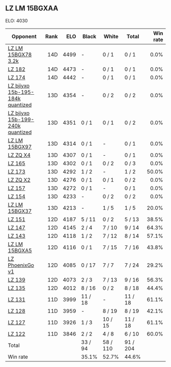## LZ LM 15BGXAA ##

ELO: 4030

Opponent | Rank | ELO | Black | White | Total | Win rate
---------|-----:|----:|-------|-------|-------|-------:
[LZ LM 15BGX78 3.2k](LZ%20LM%2015BGX78%203.2k.md) | 14D | 4499 | - | 0 / 1 | 0 / 1 | 0.0%
[LZ 182](LZ%20182.md) | 14D | 4473 | - | 0 / 1 | 0 / 1 | 0.0%
[LZ 174](LZ%20174.md) | 14D | 4442 | - | 0 / 1 | 0 / 1 | 0.0%
[LZ bjiyxo 15b-195-184k quantized](LZ%20bjiyxo%2015b-195-184k%20quantized.md) | 13D | 4354 | - | 0 / 2 | 0 / 2 | 0.0%
[LZ bjiyxo 15b-199-240k quantized](LZ%20bjiyxo%2015b-199-240k%20quantized.md) | 13D | 4351 | 0 / 1 | 0 / 1 | 0 / 2 | 0.0%
[LZ LM 15BGX97](LZ%20LM%2015BGX97.md) | 13D | 4314 | 0 / 1 | - | 0 / 1 | 0.0%
[LZ ZQ X4](LZ%20ZQ%20X4.md) | 13D | 4307 | 0 / 1 | - | 0 / 1 | 0.0%
[LZ 165](LZ%20165.md) | 13D | 4302 | 0 / 1 | 0 / 2 | 0 / 3 | 0.0%
[LZ 173](LZ%20173.md) | 13D | 4292 | 1 / 2 | - | 1 / 2 | 50.0%
[LZ ZQ X2](LZ%20ZQ%20X2.md) | 13D | 4276 | 0 / 1 | 0 / 1 | 0 / 2 | 0.0%
[LZ 157](LZ%20157.md) | 13D | 4272 | 0 / 1 | - | 0 / 1 | 0.0%
[LZ 154](LZ%20154.md) | 13D | 4233 | - | 0 / 2 | 0 / 2 | 0.0%
[LZ LM 15BGX37](LZ%20LM%2015BGX37.md) | 13D | 4213 | - | 1 / 5 | 1 / 5 | 20.0%
[LZ 151](LZ%20151.md) | 12D | 4187 | 5 / 11 | 0 / 2 | 5 / 13 | 38.5%
[LZ 147](LZ%20147.md) | 12D | 4145 | 2 / 4 | 7 / 10 | 9 / 14 | 64.3%
[LZ 143](LZ%20143.md) | 12D | 4118 | 1 / 2 | 7 / 12 | 8 / 14 | 57.1%
[LZ LM 15BGXA5](LZ%20LM%2015BGXA5.md) | 12D | 4116 | 0 / 1 | 7 / 15 | 7 / 16 | 43.8%
[LZ PhoenixGo v1](LZ%20PhoenixGo%20v1.md) | 12D | 4085 | 0 / 17 | 7 / 7 | 7 / 24 | 29.2%
[LZ 139](LZ%20139.md) | 12D | 4073 | 2 / 3 | 7 / 13 | 9 / 16 | 56.3%
[LZ 135](LZ%20135.md) | 12D | 4012 | 8 / 16 | 0 / 2 | 8 / 18 | 44.4%
[LZ 131](LZ%20131.md) | 11D | 3999 | 11 / 18 | - | 11 / 18 | 61.1%
[LZ 128](LZ%20128.md) | 11D | 3959 | - | 8 / 19 | 8 / 19 | 42.1%
[LZ 127](LZ%20127.md) | 11D | 3926 | 1 / 3 | 10 / 15 | 11 / 18 | 61.1%
[LZ 122](LZ%20122.md) | 11D | 3846 | 2 / 2 | 4 / 8 | 6 / 10 | 60.0%
Total | | | 33 / 94 | 58 / 110 | 91 / 204 | 
Win rate| | | 35.1% | 52.7% | 44.6% | 
